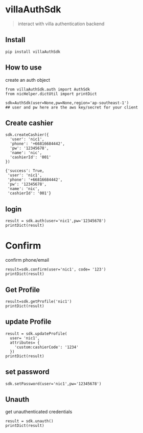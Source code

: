 # villaAuthSdk
> interact with villa authentication backend


## Install

`pip install villaAuthSdk`

## How to use

create an auth object

```
from villaAuthSdk.auth import AuthSdk
from nicHelper.dictUtil import printDict
```

```
sdk=AuthSdk(user=None,pw=None,region='ap-southeast-1')
## user and pw here are the aws key/secret for your client
```

## Create cashier

```
sdk.createCashier({
  'user': 'nic1',
  'phone': '+66816684442',
  'pw': '12345678',
  'name': 'nic',
  'cashierId': '001'
})
```




    {'success': True,
     'user': 'nic1',
     'phone': '+66816684442',
     'pw': '12345678',
     'name': 'nic',
     'cashierId': '001'}



## login

```
result = sdk.auth(user='nic1',pw='12345678')
printDict(result)
```

# Confirm
confirm phone/email

```
result=sdk.confirm(user='nic1', code= '123')
printDict(result)
```

## Get Profile

```
result=sdk.getProfile('nic1')
printDict(result)
```

## update Profile

```
result = sdk.updateProfile(
  user= 'nic1',
  attributes= {
    'custom:cashierCode': '1234'
  })
printDict(result)
```

## set password

```
sdk.setPassword(user='nic1',pw='12345678')
```

## Unauth
get unauthenticated credentials

```
result = sdk.unauth()
printDict(result)
```
